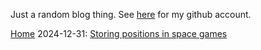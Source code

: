 Just a random blog thing. See [here](https://github.com/StrandedSoftwareDeveloper) for my github account.

[Home](./index.html)
2024-12-31: [Storing positions in space games](./storingPositionsInSpaceGames.html)
